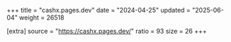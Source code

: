 +++
title = "cashx.pages.dev"
date = "2024-04-25"
updated = "2025-06-04"
weight = 26518

[extra]
source = "https://cashx.pages.dev/"
ratio = 93
size = 26
+++
